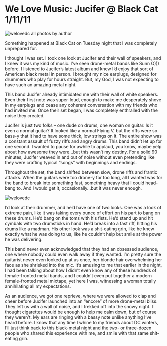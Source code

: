 # We Love Music: Jucifer @ Black Cat 1/11/11
![welovedc](/content/images/look-at-those-goddamn-speakers_5348534960_o.jpg "look at those goddamn speakers.")
all photos by author

Something happened at Black Cat on Tuesday night that I was completely unprepared for.

I thought I was set. I took one look at Jucifer and their wall of speakers, and I knew it was my kind of music. I’ve seen drone-metal bands like Sunn O))) before. I listened to Jucifer’s latest album and knew I’d enjoy that sort of American black metal in person. I brought my nice earplugs, designed for drummers who play for hours straight. But, my God, I was not expecting to have such an amazing metal night.

This band Jucifer already intimidated me with their wall of white speakers. Even their first note was super-loud, enough to make me desperately shove in my earplugs and cease any coherent conversation with my friends who had invited me. Once their set began, I was completely enthralled with the noise they created.

Jucifer is just two folks – one dude on drums, one woman on guitar. Is it even a normal guitar? It looked like a normal Flying V, but the riffs were so bass-y that it had to have some thick, low strings on it. The entire show was a constant assault of fuzzy riffs and angry drums. This band didn’t let up for one second. I wanted to pause for awhile to applaud, you know, maybe yelp about how awesome they were…but this wasn’t my destiny. For a solid 90 minutes, Jucifer weaved in and out of noise without even pretending like they were crafting typical “songs” with beginnings and endings.

Throughout the set, the band shifted between slow, drone riffs and frantic attacks. When the guitars were too drone-y for too long, all I wanted was for the band to break into something fast, something heavy that I could head-bang to. And I would get it, occasionally…but it was never enough.

![welovedc](/content/images/fists-in-the-air_5347923681_o.jpg "fists in the air")

I’d look at their drummer, and he’d have one of two looks. One was a look of extreme pain, like it was taking every ounce of effort on his part to bang on these drums. He’d bang on the toms with his fists. He’d stand up and hit cymbals with two drumsticks in hand. He’d break into a fast riff, hitting his drums like a madman. His other look was a shit-eating grin, like he knew exactly what he was doing to us, like he couldn’t help but smile at the power he was delivering.

This band never even acknowledged that they had an obsessed audience, one where nobody could even walk away if they wanted. I’m pretty sure the guitarist never even looked up at us once, her blonde hair overwhelming her face as she shrieked into the mic. It’s amusing to me that earlier in the night, I had been talking about how I didn’t even know any of these hundreds of female-fronted metal bands, and I couldn’t even put together a modern female-fronted metal mixtape, yet here I was, witnessing a woman totally annihilating all my expectations.

As an audience, we got one reprieve, where we were allowed to clap and cheer before Jucifer launched into an “encore” of more drone-metal bliss. They left us with a wall of noise, and I trekked off into the snowy night. I thought cigarettes would be enough to help me calm down, but of course they weren’t. My ears are ringing with a bassy note unlike anything I’ve heard before. I know that any time I whine to my friends about DC winters, I’ll just think back to this black-metal night and the two- or three-dozen people who shared this experience with me, and smile with that same shit-eating grin.